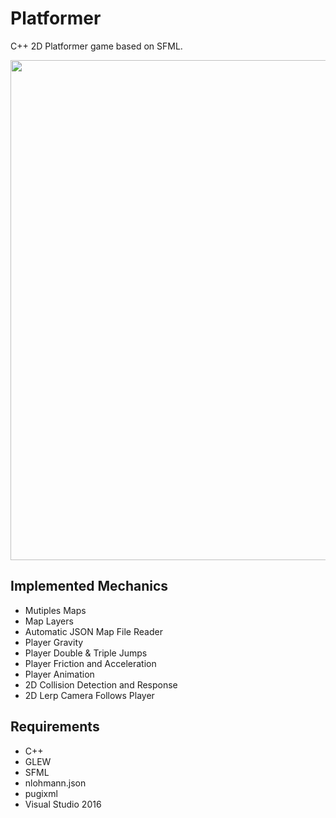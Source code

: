 # Platformer
C++ 2D Platformer game based on SFML.

<p align="center">
  <img src="https://github.com/JimPavan/Platformer/blob/main/screenshots/demo.gif" width="800"/>
</p>

## Implemented Mechanics
- Mutiples Maps
- Map Layers
- Automatic JSON Map File Reader
- Player Gravity
- Player Double & Triple Jumps
- Player Friction and Acceleration
- Player Animation
- 2D Collision Detection and Response
- 2D Lerp Camera Follows Player

 ## Requirements
 - C++
 - GLEW
 - SFML
 - nlohmann.json
 - pugixml
 - Visual Studio 2016
